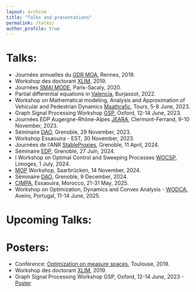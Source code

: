 ```yaml
---
layout: archive
title: "Talks and presentations"
permalink: /talks/
author_profile: true
---
```


Talks:
=====
* Journées annuelles du [GDR MOA](https://gdrmoa.math.cnrs.fr/activites/journees-annuelles-2019-gdr-moa/), Rennes, 2019.
* Workshop des doctorant [XLIM](https://www.xlim.fr), 2019.
* Journées [SMAI MODE](https://smai-mode2020.inria.fr/), Paris-Sacaly, 2020.
* Partial differential equations in [Valencia](https://edpnol.blogs.uv.es), Burjassot, 2022.
* Workshop on Mathematical modeling, Analysis and Approximation of Vehicular and Pedestrian Dynamics [Maathrafic](https://www.idpoisson.fr/workshop-maathrafic/), Tours, 5-8 June, 2023.
* Graph Signal Processing Workshop [GSP](https://gspworkshop.org/), Oxford, 12-14 June, 2023.
* Journées EDP Augergne-Rhône-Alpes [JEARA](https://indico.math.cnrs.fr/event/10016/), Clermont-Ferrand, 9-10 November, 2023.
* Séminaire [DAO](https://sites.google.com/view/gorgeous-optim/program), Grenoble, 29 November, 2023.
* Workshop Essaouira - EST, 30 November, 2023.
* Journées de l'ANR [StableProxies](https://projet.liris.cnrs.fr/stableproxies/#about), Grenoble, 11 April, 2024.
* Séminaire [EDP](https://edp-ljk.imag.fr/), Grenoble, 27 Juin, 2024.
* I Workshop on Optimal Control and Sweeping Processes [WOCSP](https://indico.math.cnrs.fr/event/12200/page/853-overview), Limoges, 1 July, 2024.
* [MOP](https://www.mop.uni-saarland.de/index.shtml) Workshop, Saarbrücken, 14 November, 2024.
* Séminaire [DAO](https://sites.google.com/view/gorgeous-optim/program), Grenoble, 9 December, 2024.
* [CIMPA](https://cimpa.este.ovh/), Essaouira, Morocco, 21-31 May, 2025.
* Workshop on Optimization, Dynamics and Convex Analysis - [WODCA](https://sites.google.com/view/wodca2025/home), Aveiro, Portugal, 11-14 June, 2025.
  
Upcoming Talks:
===============



Posters:
======

* Conférence: [Optimization on measure spaces](https://perso.math.univ-toulouse.fr/oms/conference-optimization-on-measures-spaces/), Toulouse, 2019.
* Workshop des doctorant [XLIM](https://www.xlim.fr), 2019.
* Graph Signal Processing Workshop GSP, Oxford, 12-14 June, 2023 - [Poster](https://enhamza.github.io/files/poster_tow_com.pdf)

